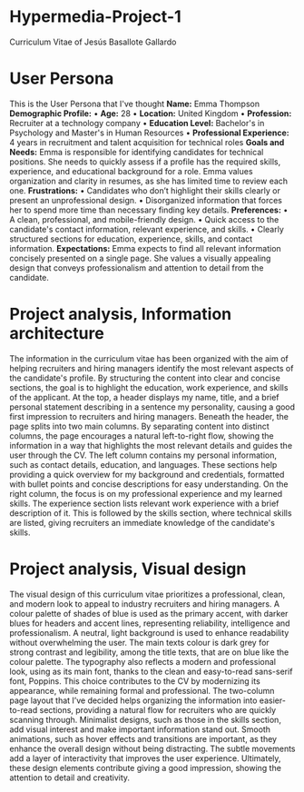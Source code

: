 # Hypermedia-Project-1
Curriculum Vitae of Jesús Basallote Gallardo

# User Persona
This is the User Persona that I've thought
**Name:** Emma Thompson
**Demographic Profile:**
•	**Age:** 28
•	**Location:** United Kingdom
•	**Profession:** Recruiter at a technology company
•	**Education Level:** Bachelor's in Psychology and Master's in Human Resources
•	**Professional Experience:** 4 years in recruitment and talent acquisition for technical roles
**Goals and Needs:**
Emma is responsible for identifying candidates for technical positions. She needs to quickly assess if a profile has the required skills, experience, and educational background for a role. Emma values organization and clarity in resumes, as she has limited time to review each one.
**Frustrations:**
•	Candidates who don’t highlight their skills clearly or present an unprofessional design.
•	Disorganized information that forces her to spend more time than necessary finding key details.
**Preferences:**
•	A clean, professional, and mobile-friendly design.
•	Quick access to the candidate's contact information, relevant experience, and skills.
•	Clearly structured sections for education, experience, skills, and contact information.
**Expectations:**
Emma expects to find all relevant information concisely presented on a single page. She values a visually appealing design that conveys professionalism and attention to detail from the candidate.

# Project analysis, Information architecture
The information in the curriculum vitae has been organized with the aim of helping recruiters and hiring managers identify the most relevant aspects of the candidate's profile. By structuring the content into clear and concise sections, the goal is to highlight the education, work experience, and skills of the applicant. 
At the top, a header displays my name, title, and a brief personal statement describing in a sentence my personality, causing a good first impression to recruiters and hiring managers. 
Beneath the header, the page splits into two main columns. By separating content into distinct columns, the page encourages a natural left-to-right flow, showing the information in a way that highlights the most relevant details and guides the user through the CV. 
The left column contains my personal information, such as contact details, education, and languages. These sections help providing a quick overview for my background and credentials, formatted with bullet points and concise descriptions for easy understanding.
On the right column, the focus is on my professional experience and my learned skills. The experience section lists relevant work experience with a brief description of it. This is followed by the skills section, where technical skills are listed, giving recruiters an immediate knowledge of the candidate's skills. 

# Project analysis, Visual design
The visual design of this curriculum vitae prioritizes a professional, clean, and modern look to appeal to industry recruiters and hiring managers. A colour palette of shades of blue is used as the primary accent, with darker blues for headers and accent lines, representing reliability, intelligence and professionalism.
A neutral, light background is used to enhance readability without overwhelming the user. The main texts colour is dark grey for strong contrast and legibility, among the title texts, that are on blue like the colour palette.
The typography also reflects a modern and professional look, using as its main font, thanks to the clean and easy-to-read sans-serif font, Poppins. This choice contributes to the CV by modernizing its appearance, while remaining formal and professional. 
The two-column page layout that I’ve decided helps organizing the information into easier-to-read sections, providing a natural flow for recruiters who are quickly scanning through. Minimalist designs, such as those in the skills section, add visual interest and make important information stand out. 
Smooth animations, such as hover effects and transitions are important, as they enhance the overall design without being distracting. The subtle movements add a layer of interactivity that improves the user experience. Ultimately, these design elements contribute giving a good impression, showing the attention to detail and creativity.

